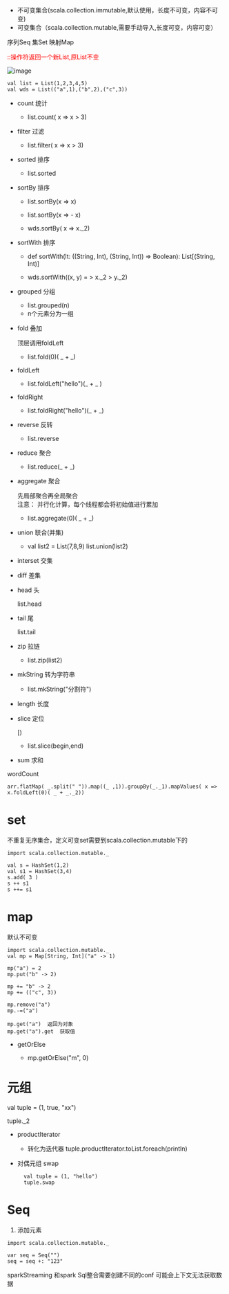 * 不可变集合(scala.collection.immutable,默认使用，长度不可变，内容不可变)
* 可变集合（scala.collection.mutable,需要手动导入,长度可变，内容可变）

序列Seq
集Set
映射Map


<font color=red>::操作符返回一个新List,原List不变</font>

![image](https://github.com/wjn0918/Study/blob/master/%E7%BC%96%E7%A8%8B%E8%AF%AD%E8%A8%80/images/Scala/List.png)

```
val list = List(1,2,3,4,5)
val wds = List(("a",1),("b",2),("c",3))
```
* count 统计

    * list.count( x => x > 3)


*  filter 过滤

    * list.filter( x => x > 3)

* sorted 排序

    * list.sorted

* sortBy 排序

    * list.sortBy(x => x)
    * list.sortBy(x => - x)

    * wds.sortBy( x => x._2)

* sortWith 排序

    * def sortWith(lt: ((String, Int), (String, Int)) => Boolean): List[(String, Int)] 

    * wds.sortWith((x, y) = > x._2 > y._2)

* grouped 分组
    * list.grouped(n)
    * n个元素分为一组

* fold 叠加

    顶层调用foldLeft
    * list.fold(0)( _ + _) 

* foldLeft
    
    * list.foldLeft("hello")(_ + _ )

* foldRight

    * list.foldRight("hello")(_ + _)

* reverse 反转

    * list.reverse

* reduce 聚合

    * list.reduce(_ + _)

* aggregate 聚合
    
    先局部聚合再全局聚合  
    注意： 并行化计算，每个线程都会将初始值进行累加
    * list.aggregate(0)( _ + _)

* union 联合(并集)

    * val list2 = List(7,8,9)
    list.union(list2)

* interset 交集

* diff 差集

* head 头

    list.head

* tail 尾

    list.tail

* zip 拉链

    * list.zip(list2)

* mkString 转为字符串
    
    * list.mkString("分割符")

* length 长度

* slice 定位

    [)
    * list.slice(begin,end)

* sum 求和

wordCount
```
arr.flatMap( _.split(" ")).map((_ ,1)).groupBy(_._1).mapValues( x => x.foldLeft(0)( _ + _._2))
```

# set

不重复无序集合，定义可变set需要到scala.collection.mutable下的
```
import scala.collection.mutable._

val s = HashSet(1,2)
val s1 = HashSet(3,4)
s.add( 3 )
s ++ s1
s ++= s1
```


# map

默认不可变
```
import scala.collection.mutable._
val mp = Map[String, Int]("a" -> 1)

mp("a") = 2
mp.put("b" -> 2)

mp += "b" -> 2
mp += (("c", 3))

mp.remove("a")
mp.-=("a")

mp.get("a")  返回为对象
mp.get("a").get  获取值

```
* getOrElse

    * mp.getOrElse("m", 0)

# 元组

val tuple = (1, true, "xx")

tuple._2

* productIterator

    * 转化为迭代器
    tuple.productIterator.toList.foreach(println)

* 对偶元组 swap

        val tuple = (1, "hello")
        tuple.swap


# Seq

1. 添加元素

```
import scala.collection.mutable._

var seq = Seq("")
seq = seq +: "123"
```



sparkStreaming 和spark Sql整合需要创建不同的conf 可能会上下文无法获取数据